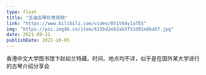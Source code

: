 ```yaml
---
type: float
title: "王迪古琴珍贵视频"
link: "https://www.bilibili.com/video/BV1t64y1a7ES"
img: "https://pic.imgdb.cn/item/615bd2eb2ab3f51d91e8ba5f.jpg"
date: 2021-09-21
publishDate: 2021-10-05
---
```


香港中文大学图书馆卞赵如兰特藏。时间、地点均不详，似乎是在国外某大学进行的古琴介绍分享会